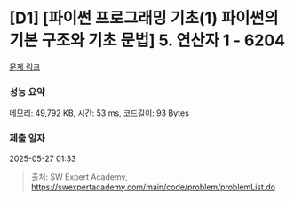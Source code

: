 # [D1] [파이썬 프로그래밍 기초(1) 파이썬의 기본 구조와 기초 문법] 5. 연산자 1 - 6204 

[문제 링크](https://swexpertacademy.com/main/code/problem/problemDetail.do?contestProbId=AWcU5ILq4ggDFAU4) 

### 성능 요약

메모리: 49,792 KB, 시간: 53 ms, 코드길이: 93 Bytes

### 제출 일자

2025-05-27 01:33



> 출처: SW Expert Academy, https://swexpertacademy.com/main/code/problem/problemList.do